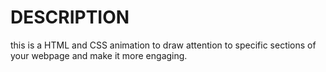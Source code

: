 # DESCRIPTION

this is a HTML and CSS animation to draw attention to specific sections of your webpage and make it more engaging.
